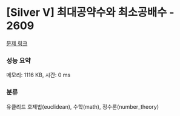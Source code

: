 # [Silver V] 최대공약수와 최소공배수 - 2609 

[문제 링크](https://www.acmicpc.net/problem/2609) 

### 성능 요약

메모리: 1116 KB, 시간: 0 ms

### 분류

유클리드 호제법(euclidean), 수학(math), 정수론(number_theory)

